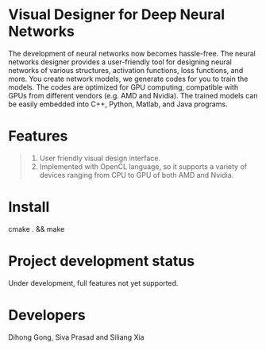 # Visual Designer for Deep Neural Networks
The development of neural networks now becomes hassle-free. The neural networks designer provides a user-friendly tool for designing neural networks of various structures, activation functions, loss functions, and more. You create network models, we generate codes for you to train the models. The codes are optimized for GPU computing, compatible with GPUs from different vendors (e.g. AMD and Nvidia). The trained models can be easily embedded into C++, Python, Matlab, and Java programs.

# Features
> 1. User friendly visual design interface.
> 2. Implemented with OpenCL language, so it supports a variety of devices ranging from CPU to GPU of both AMD and Nvidia.

# Install
cmake . && make
 
# Project development status
Under development, full features not yet supported.

# Developers
Dihong Gong, Siva Prasad and Siliang Xia
